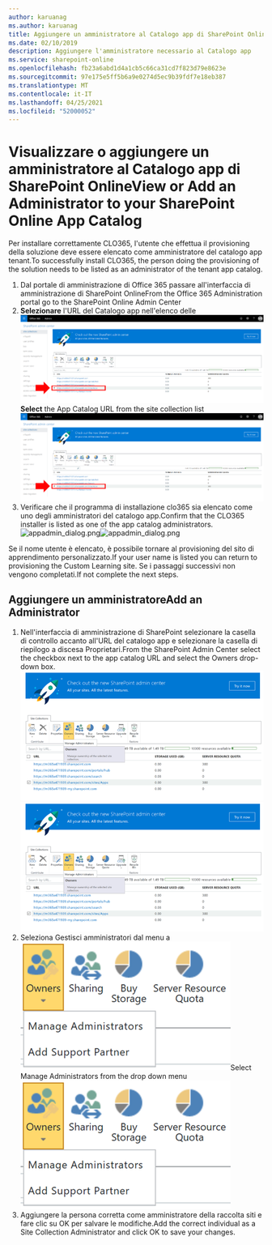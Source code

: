 ```yaml
---
author: karuanag
ms.author: karuanag
title: Aggiungere un amministratore al Catalogo app di SharePoint Online
ms.date: 02/10/2019
description: Aggiungere l'amministratore necessario al Catalogo app
ms.service: sharepoint-online
ms.openlocfilehash: fb23a6abd1d4a1cb5c66ca31cd7f823d79e8623e
ms.sourcegitcommit: 97e175e5ff5b6a9e0274d5ec9b39fdf7e18eb387
ms.translationtype: MT
ms.contentlocale: it-IT
ms.lasthandoff: 04/25/2021
ms.locfileid: "52000052"
---
```

# <a name="view-or-add-an-administrator-to-your-sharepoint-online-app-catalog"></a><span data-ttu-id="c20b3-103">Visualizzare o aggiungere un amministratore al Catalogo app di SharePoint Online</span><span class="sxs-lookup"><span data-stu-id="c20b3-103">View or Add an Administrator to your SharePoint Online App Catalog</span></span>

<span data-ttu-id="c20b3-104">Per installare correttamente CLO365, l'utente che effettua il provisioning della soluzione deve essere elencato come amministratore del catalogo app tenant.</span><span class="sxs-lookup"><span data-stu-id="c20b3-104">To successfully install CLO365, the person doing the provisioning of the solution needs to be listed as an administrator of the tenant app catalog.</span></span>

1. <span data-ttu-id="c20b3-105">Dal portale di amministrazione di Office 365 passare all'interfaccia di amministrazione di SharePoint Online</span><span class="sxs-lookup"><span data-stu-id="c20b3-105">From the Office 365 Administration portal go to the SharePoint Online Admin Center</span></span>
1. <span data-ttu-id="c20b3-106">**Selezionare** l'URL del Catalogo app nell'elenco delle ![ raccolte sitiappadmin_url.png](media/appadmin_url.png)</span><span class="sxs-lookup"><span data-stu-id="c20b3-106">**Select** the App Catalog URL from the site collection list ![appadmin_url.png](media/appadmin_url.png)</span></span>
1. <span data-ttu-id="c20b3-107">Verificare che il programma di installazione clo365 sia elencato come uno degli amministratori del catalogo app.</span><span class="sxs-lookup"><span data-stu-id="c20b3-107">Confirm that the CLO365 installer is listed as one of the app catalog administrators.</span></span>
<span data-ttu-id="c20b3-108">![appadmin_dialog.png](media/appadmin_dialog.png)</span><span class="sxs-lookup"><span data-stu-id="c20b3-108">![appadmin_dialog.png](media/appadmin_dialog.png)</span></span>

<span data-ttu-id="c20b3-109">Se il nome utente è elencato, è possibile tornare al provisioning del sito di apprendimento personalizzato.</span><span class="sxs-lookup"><span data-stu-id="c20b3-109">If your user name is listed you can return to provisioning the Custom Learning site.</span></span>  <span data-ttu-id="c20b3-110">Se i passaggi successivi non vengono completati.</span><span class="sxs-lookup"><span data-stu-id="c20b3-110">If not complete the next steps.</span></span> 

## <a name="add-an-administrator"></a><span data-ttu-id="c20b3-111">Aggiungere un amministratore</span><span class="sxs-lookup"><span data-stu-id="c20b3-111">Add an Administrator</span></span>

1. <span data-ttu-id="c20b3-112">Nell'interfaccia di amministrazione di SharePoint selezionare la casella di controllo accanto all'URL del catalogo app e selezionare la casella di riepilogo a discesa Proprietari.</span><span class="sxs-lookup"><span data-stu-id="c20b3-112">From the SharePoint Admin Center select the checkbox next to the app catalog URL and select the Owners drop-down box.</span></span>
<span data-ttu-id="c20b3-113">![appadmin_owner.png](media/appadmin_owner.png)</span><span class="sxs-lookup"><span data-stu-id="c20b3-113">![appadmin_owner.png](media/appadmin_owner.png)</span></span>
1. <span data-ttu-id="c20b3-114">Seleziona Gestisci amministratori dal menu a ![ discesaappadmin_owner.png](media/appadmin_manage.png)</span><span class="sxs-lookup"><span data-stu-id="c20b3-114">Select Manage Administrators from the drop down menu ![appadmin_owner.png](media/appadmin_manage.png)</span></span>
1. <span data-ttu-id="c20b3-115">Aggiungere la persona corretta come amministratore della raccolta siti e fare clic su OK per salvare le modifiche.</span><span class="sxs-lookup"><span data-stu-id="c20b3-115">Add the correct individual as a Site Collection Administrator and click OK to save your changes.</span></span>
